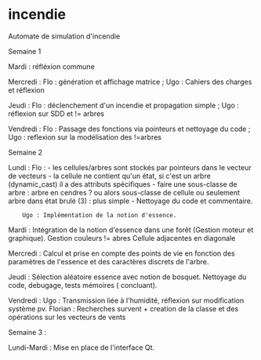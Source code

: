# incendie
Automate de simulation d'incendie

Semaine 1

Mardi : réfléxion commune 

Mercredi : Flo : génération et affichage matrice ; Ugo : Cahiers des charges et réflexion

Jeudi : Flo : déclenchement d'un incendie et propagation simple ; Ugo : réflexion sur SDD et != arbres

Vendredi : Flo : Passage des fonctions via pointeurs et nettoyage du code ; Ugo : reflexion sur la modélisation des !=arbres

Semaine 2

Lundi : Flo : - les cellules/arbres sont stockés par pointeurs dans le vecteur de vecteurs
              - la cellule ne contient qu'un état, si c'est un arbre (dynamic_cast) il a des attributs spécifiques
              - faire une sous-classe de arbre : arbre en cendres ? ou alors sous-classe de cellule ou seulement arbre dans état brulé (3) : plus simple
              - Nettoyage du code et commentaire.
              
        Ugo : Implémentation de la notion d'essence.
        
 Mardi : Intégration de la notion d'essence dans une forêt (Gestion moteur et graphique). Gestion couleurs != abres
         Cellule adjacentes en diagonale
 
 Mercredi : Calcul et prise en compte des points de vie en fonction des paramètres de l'essence et des caractères discrets de l'arbre.
 
 Jeudi : Sélection aléatoire essence avec notion de bosquet. Nettoyage du code, debugage, tests mémoires ( concluant).
 
 Vendredi : Ugo : Transmission liée à l'humidité, réflexion sur modification système pv. 
              Florian  : Recherches survent + creation de la classe et des opérations sur les vecteurs de vents

Semaine 3 :

  Lundi-Mardi : Mise en place de l'interface Qt.
